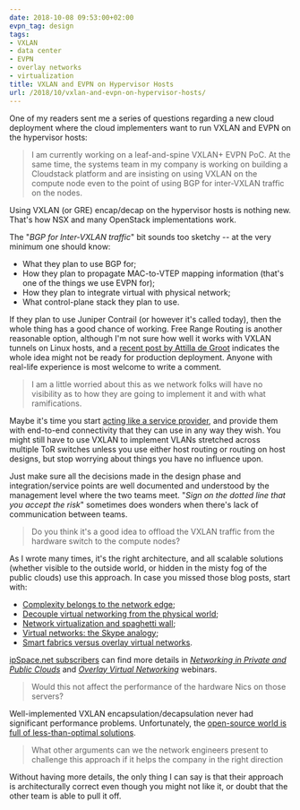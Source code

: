 ```yaml
---
date: 2018-10-08 09:53:00+02:00
evpn_tag: design
tags:
- VXLAN
- data center
- EVPN
- overlay networks
- virtualization
title: VXLAN and EVPN on Hypervisor Hosts
url: /2018/10/vxlan-and-evpn-on-hypervisor-hosts/
---
```

One of my readers sent me a series of questions regarding a new cloud deployment where the cloud implementers want to run VXLAN and EVPN on the hypervisor hosts:

> I am currently working on a leaf-and-spine VXLAN+ EVPN PoC. At the same time, the systems team in my company is working on building a Cloudstack platform and are insisting on using VXLAN on the compute node even to the point of using BGP for inter-VXLAN traffic on the nodes.

Using VXLAN (or GRE) encap/decap on the hypervisor hosts is nothing new. That's how NSX and many OpenStack implementations work.
<!--more-->
The "*BGP for Inter-VXLAN traffic*" bit sounds too sketchy -- at the very minimum one should know:

-   What they plan to use BGP for;
-   How they plan to propagate MAC-to-VTEP mapping information (that's one of the things we use EVPN for);
-   How they plan to integrate virtual with physical network;
-   What control-plane stack they plan to use.

If they plan to use Juniper Contrail (or however it's called today), then the whole thing has a good chance of working. Free Range Routing is another reasonable option, although I'm not sure how well it works with VXLAN tunnels on Linux hosts, and a [recent post by Attilla de Groot](https://cumulusnetworks.com/blog/evpn-host/) indicates the whole idea might not be ready for production deployment. Anyone with real-life experience is most welcome to write a comment.

> I am a little worried about this as we network folks will have no visibility as to how they are going to implement it and with what ramifications.

Maybe it's time you start [acting like a service provider](/2016/08/networking-is-infrastructure-get-used/), and provide them with end-to-end connectivity that they can use in any way they wish. You might still have to use VXLAN to implement VLANs stretched across multiple ToR switches unless you use either host routing or routing on host designs, but stop worrying about things you have no influence upon.

Just make sure all the decisions made in the design phase and integration/service points are well documented and understood by the management level where the two teams meet. "*Sign on the dotted line that you accept the risk*" sometimes does wonders when there's lack of communication between teams.

> Do you think it's a good idea to offload the VXLAN traffic from the hardware switch to the compute nodes?

As I wrote many times, it's the right architecture, and all scalable solutions (whether visible to the outside world, or hidden in the misty fog of the public clouds) use this approach. In case you missed those blog posts, start with:

-   [Complexity belongs to the network edge](/2011/05/complexity-belongs-to-network-edge/);
-   [Decouple virtual networking from the physical world](/2011/12/decouple-virtual-networking-from/);
-   [Network virtualization and spaghetti wall](/2013/06/network-virtualization-and-spaghetti/);
-   [Virtual networks: the Skype analogy](/2012/05/virtual-networks-skype-analogy/);
-   [Smart fabrics versus overlay virtual networks](/2013/07/smart-fabrics-versus-overlay-virtual/).

[ipSpace.net subscribers](https://www.ipspace.net/Subscription) can find more details in [*Networking in Private and Public Clouds*](https://www.ipspace.net/Networking_in_Private_and_Public_Clouds) and [*Overlay Virtual Networking*](https://www.ipspace.net/Overlay_Virtual_Networking) webinars.

> Would this not affect the performance of the hardware Nics on those servers?

Well-implemented VXLAN encapsulation/decapsulation never had significant performance problems. Unfortunately, the [open-source world is full of less-than-optimal solutions](/2014/11/open-vswitch-performance-revisited/).

> What other arguments can we the network engineers present to challenge this approach if it helps the company in the right direction

Without having more details, the only thing I can say is that their approach is architecturally correct even though you might not like it, or doubt that the other team is able to pull it off.
